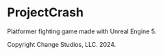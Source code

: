 # ProjectCrash
Platformer fighting game made with Unreal Engine 5.

Copyright Change Studios, LLC. 2024.
